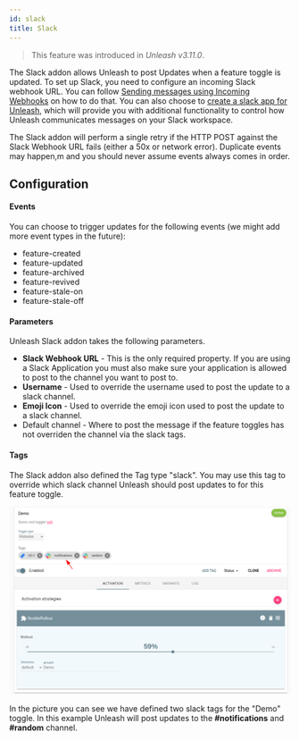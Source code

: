 ```yaml
---
id: slack
title: Slack
---
```


> This feature was introduced in _Unleash v3.11.0_.

The Slack addon allows Unleash to post Updates when a feature toggle is updated. To set up Slack, you need to configure an incoming Slack webhook URL. You can follow [Sending messages using Incoming Webhooks](https://api.slack.com/incoming-webhooks) on how to do that. You can also choose to [create a slack app for Unleash](https://api.slack.com/apps), which will provide you with additional functionality to control how Unleash communicates messages on your Slack workspace.

The Slack addon will perform a single retry if the HTTP POST against the Slack Webhook URL fails (either a 50x or network error). Duplicate events may happen,m and you should never assume events always comes in order.

## Configuration

#### Events

You can choose to trigger updates for the following events (we might add more event types in the future):

- feature-created
- feature-updated
- feature-archived
- feature-revived
- feature-stale-on
- feature-stale-off

#### Parameters

Unleash Slack addon takes the following parameters.

- **Slack Webhook URL** - This is the only required property. If you are using a Slack Application you must also make sure your application is allowed to post to the channel you want to post to.
- **Username** - Used to override the username used to post the update to a slack channel.
- **Emoji Icon** - Used to override the emoji icon used to post the update to a slack channel.
- Default channel - Where to post the message if the feature toggles has not overriden the channel via the slack tags.

#### Tags

The Slack addon also defined the Tag type "slack". You may use this tag to override which slack channel Unleash should post updates to for this feature toggle.

![Slack Tags](../assets/slack_addon_tags.png)

In the picture you can see we have defined two slack tags for the "Demo" toggle. In this example Unleash will post updates to the **#notifications** and **#random** channel.
